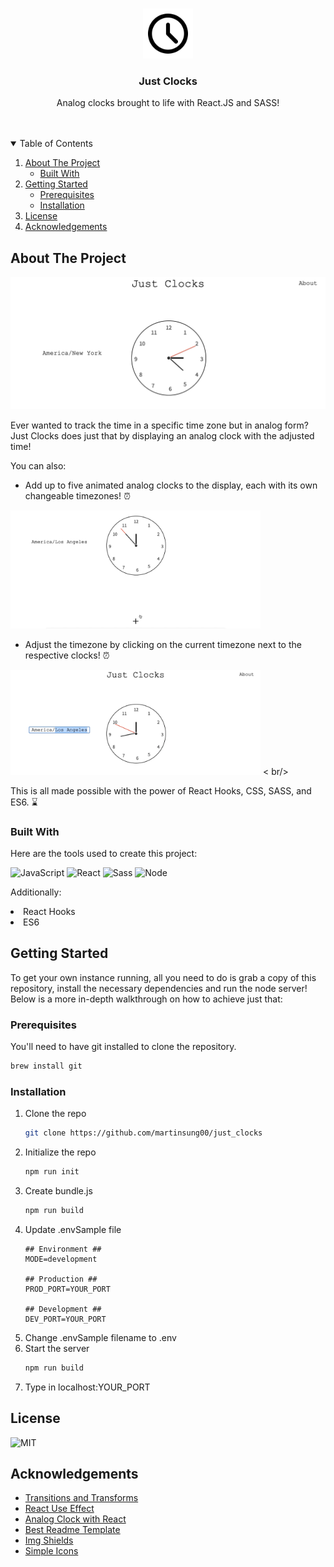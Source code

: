 <!-- PROJECT LOGO -->
<br />
<p align="center">
  <a>
    <img src="images/clock.png" alt="Logo" width="80" height="80">
  </a>

  <h3 align="center">Just Clocks</h3>

  <p align="center">
    Analog clocks brought to life with React.JS and SASS!
    <br />
</p>

<br />
<br />

<!-- TABLE OF CONTENTS -->
<details open="open">
  <summary>Table of Contents</summary>
  <ol>
    <li>
      <a href="#about-the-project">About The Project</a>
      <ul>
        <li><a href="#built-with">Built With</a></li>
      </ul>
    </li>
    <li>
      <a href="#getting-started">Getting Started</a>
      <ul>
        <li><a href="#prerequisites">Prerequisites</a></li>
        <li><a href="#installation">Installation</a></li>
      </ul>
    </li>
    <li><a href="#license">License</a></li>
    <li><a href="#acknowledgements">Acknowledgements</a></li>
  </ol>
</details>



<!-- ABOUT THE PROJECT -->
## About The Project

<img src="images/homeGify.gif" alt="homepage"/> 

Ever wanted to track the time in a specific time zone but in analog form? Just Clocks does just that by displaying an analog clock with the adjusted time! 

You can also:
* Add up to five animated analog clocks to the display, each with its own changeable timezones! :alarm_clock:

<a>
  <img src="images/addClockGify.gif" alt="addClock" width="400px" height"200px"/>
</a>

* Adjust the timezone by clicking on the current timezone next to the respective clocks! :alarm_clock:

<a>
  <img src="images/timezoneChangeGify.gif" alt="timezone" width="400px" height"200px"/> 
</a>
< br/>

This is all made possible with the power of React Hooks, CSS, SASS, and ES6. :hourglass:

### Built With

Here are the tools used to create this project:

<p>
  <img alt="JavaScript" href="https://www.javascript.com/" src="https://img.shields.io/badge/-JavaScript-F7DF1E?logo=javascript&logoColor=white&style=flat"     
  height="40"/>
  <img alt="React" href="https://reactjs.org/" src="https://img.shields.io/badge/-React-61DAFB?logo=react&logoColor=white&style=flat" height="40"/>
  <img alt="Sass" href="https://sass-lang.com/" src="https://img.shields.io/badge/-Sass-CC6699?logo=sass&logoColor=white&style=flat" height="40"/>
  <img alt="Node" href="https://nodejs.org/en/" src="https://img.shields.io/badge/-Node.js-339933?logo=node&logoColor=white&style=flat" height="40"/>
</p>

Additionally:

<li href="https://reactjs.org/docs/hooks-intro.html">React Hooks</li>
<li href="https://www.w3schools.com/js/js_es6.asp">ES6</li>  

## Getting Started

To get your own instance running, all you need to do is grab a copy of this repository, install the necessary dependencies and run the node server! Below is a more in-depth walkthrough on how to achieve just that:

### Prerequisites

You'll need to have git installed to clone the repository.

  ```sh
  brew install git
  ```

### Installation

1. Clone the repo
   ```sh
   git clone https://github.com/martinsung00/just_clocks
   ```
2. Initialize the repo
   ```sh
   npm run init
   ```
3. Create bundle.js
   ```sh
   npm run build
   ```
4. Update .envSample file
   ```JS
   ## Environment ##
   MODE=development
   
   ## Production ##
   PROD_PORT=YOUR_PORT
   
   ## Development ##
   DEV_PORT=YOUR_PORT
   ```
5. Change .envSample filename to .env
6. Start the server
   ```sh
   npm run build
   ```
7. Type in localhost:YOUR_PORT

## License

<img alt="MIT" href="https://opensource.org/licenses/MIT" src="https://img.shields.io/badge/-MIT-61DAFB?logo=mit&logoColor=white&style=flat" height="40"/>

## Acknowledgements
* [Transitions and Transforms](https://www.webpagefx.com/tools/emoji-cheat-sheet)
* [React Use Effect](https://reactjs.org/docs/hooks-effect.html)
* [Analog Clock with React](https://codesandbox.io/s/idkpz?file=/src/Clock.js)
* [Best Readme Template](https://github.com/othneildrew/Best-README-Template/blob/master/README.md)
* [Img Shields](https://shields.io)
* [Simple Icons](https://simpleicons.org/)

